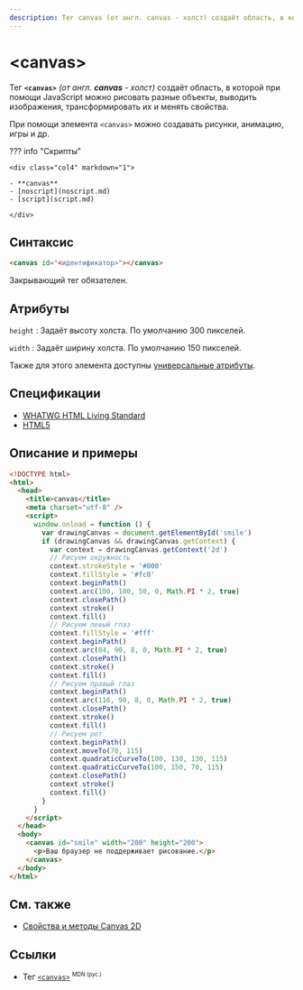 ```yaml
---
description: Тег canvas (от англ. canvas - холст) создаёт область, в которой при помощи JavaScript можно рисовать разные объекты, выводить изображения, трансформировать их и менять свойства
---
```


# &lt;canvas&gt;

Тег **`<canvas>`** _(от англ. **canvas** - холст)_ создаёт область, в которой при помощи JavaScript можно рисовать разные объекты, выводить изображения, трансформировать их и менять свойства.

При помощи элемента `<canvas>` можно создавать рисунки, анимацию, игры и др.

??? info "Скрипты"

    <div class="col4" markdown="1">

    - **canvas**
    - [noscript](noscript.md)
    - [script](script.md)

    </div>

## Синтаксис

```html
<canvas id="<идентификатор>"></canvas>
```

Закрывающий тег обязателен.

## Атрибуты

`height`
: Задаёт высоту холста. По умолчанию 300 пикселей.

`width`
: Задаёт ширину холста. По умолчанию 150 пикселей.

Также для этого элемента доступны [универсальные атрибуты](uni-attr.md).

## Спецификации

- [WHATWG HTML Living Standard](https://html.spec.whatwg.org/multipage/the-canvas-element.html#the-canvas-element)
- [HTML5](http://www.w3.org/TR/html5/the-canvas-element.html#the-canvas-element)

## Описание и примеры

```html
<!DOCTYPE html>
<html>
  <head>
    <title>canvas</title>
    <meta charset="utf-8" />
    <script>
      window.onload = function () {
        var drawingCanvas = document.getElementById('smile')
        if (drawingCanvas && drawingCanvas.getContext) {
          var context = drawingCanvas.getContext('2d')
          // Рисуем окружность
          context.strokeStyle = '#000'
          context.fillStyle = '#fc0'
          context.beginPath()
          context.arc(100, 100, 50, 0, Math.PI * 2, true)
          context.closePath()
          context.stroke()
          context.fill()
          // Рисуем левый глаз
          context.fillStyle = '#fff'
          context.beginPath()
          context.arc(84, 90, 8, 0, Math.PI * 2, true)
          context.closePath()
          context.stroke()
          context.fill()
          // Рисуем правый глаз
          context.beginPath()
          context.arc(116, 90, 8, 0, Math.PI * 2, true)
          context.closePath()
          context.stroke()
          context.fill()
          // Рисуем рот
          context.beginPath()
          context.moveTo(70, 115)
          context.quadraticCurveTo(100, 130, 130, 115)
          context.quadraticCurveTo(100, 150, 70, 115)
          context.closePath()
          context.stroke()
          context.fill()
        }
      }
    </script>
  </head>
  <body>
    <canvas id="smile" width="200" height="200">
      <p>Ваш браузер не поддерживает рисование.</p>
    </canvas>
  </body>
</html>
```

## См. также

- [Свойства и методы Canvas 2D](/javascript/canvas/)

## Ссылки

- Тег [`<canvas>`](https://developer.mozilla.org/ru/docs/Web/HTML/Element/canvas) <sup><small>MDN (рус.)</small></sup>

